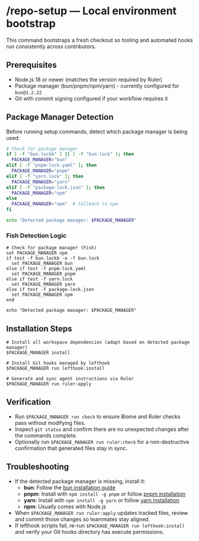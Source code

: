 # /repo-setup — Local environment bootstrap

This command bootstraps a fresh checkout so tooling and automated hooks run consistently across contributors.

## Prerequisites
- Node.js 18 or newer (matches the version required by Ruler)
- Package manager (bun/pnpm/npm/yarn) - currently configured for `bun@1.2.22`
- Git with commit signing configured if your workflow requires it

## Package Manager Detection

Before running setup commands, detect which package manager is being used:

```bash
# Check for package manager
if [ -f "bun.lockb" ] || [ -f "bun.lock" ]; then
  PACKAGE_MANAGER="bun"
elif [ -f "pnpm-lock.yaml" ]; then
  PACKAGE_MANAGER="pnpm"
elif [ -f "yarn.lock" ]; then
  PACKAGE_MANAGER="yarn"
elif [ -f "package-lock.json" ]; then
  PACKAGE_MANAGER="npm"
else
  PACKAGE_MANAGER="npm"  # fallback to npm
fi

echo "Detected package manager: $PACKAGE_MANAGER"
```

### Fish Detection Logic

```fish
# Check for package manager (Fish)
set PACKAGE_MANAGER npm
if test -f bun.lockb -o -f bun.lock
  set PACKAGE_MANAGER bun
else if test -f pnpm-lock.yaml
  set PACKAGE_MANAGER pnpm
else if test -f yarn.lock
  set PACKAGE_MANAGER yarn
else if test -f package-lock.json
  set PACKAGE_MANAGER npm
end

echo "Detected package manager: $PACKAGE_MANAGER"
```

## Installation Steps
```fish
# Install all workspace dependencies (adapt based on detected package manager)
$PACKAGE_MANAGER install

# Install Git hooks managed by lefthook
$PACKAGE_MANAGER run lefthook:install

# Generate and sync agent instructions via Ruler
$PACKAGE_MANAGER run ruler:apply
```

## Verification
- Run `$PACKAGE_MANAGER run check` to ensure Biome and Ruler checks pass without modifying files.
- Inspect `git status` and confirm there are no unexpected changes after the commands complete.
- Optionally run `$PACKAGE_MANAGER run ruler:check` for a non-destructive confirmation that generated files stay in sync.

## Troubleshooting
- If the detected package manager is missing, install it:
  - **bun**: Follow the [bun installation guide](https://bun.sh/docs/installation)
  - **pnpm**: Install with `npm install -g pnpm` or follow [pnpm installation](https://pnpm.io/installation)
  - **yarn**: Install with `npm install -g yarn` or follow [yarn installation](https://yarnpkg.com/getting-started/installation)
  - **npm**: Usually comes with Node.js
- When `$PACKAGE_MANAGER run ruler:apply` updates tracked files, review and commit those changes so teammates stay aligned.
- If lefthook scripts fail, re-run `$PACKAGE_MANAGER run lefthook:install` and verify your Git hooks directory has execute permissions.
